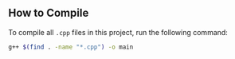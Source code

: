 ## How to Compile

To compile all `.cpp` files in this project, run the following command:

```bash
g++ $(find . -name "*.cpp") -o main
